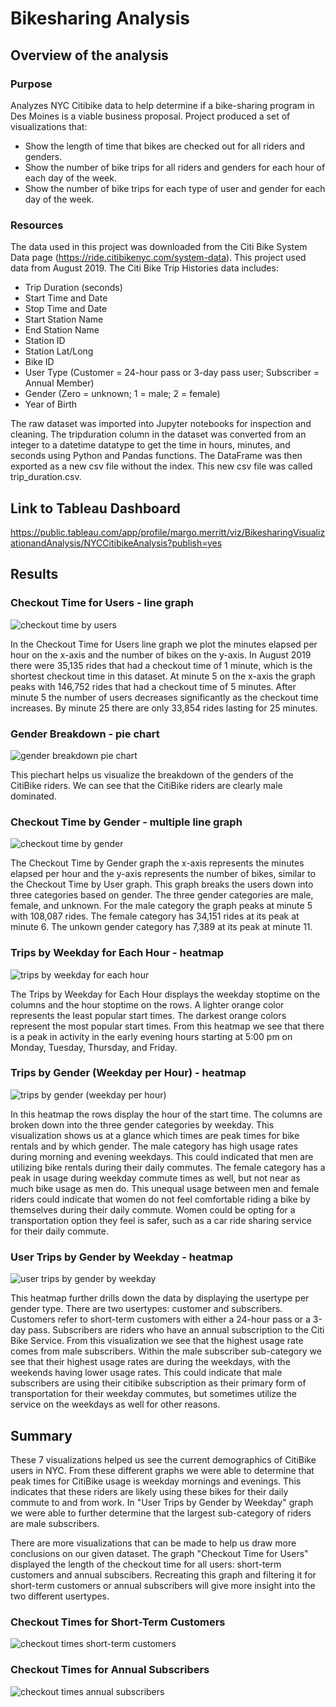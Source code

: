 # Bikesharing Analysis
## Overview of the analysis
### Purpose
Analyzes NYC Citibike data to help determine if a bike-sharing program in Des Moines is a viable business proposal. Project produced a set of visualizations that:
* Show the length of time that bikes are checked out for all riders and genders.
* Show the number of bike trips for all riders and genders for each hour of each day of the week.
* Show the number of bike trips for each type of user and gender for each day of the week. 

### Resources
The data used in this project was downloaded from the Citi Bike System Data page (https://ride.citibikenyc.com/system-data). This project used data from August 2019. The Citi Bike Trip Histories data includes:
* Trip Duration (seconds)
* Start Time and Date
* Stop Time and Date
* Start Station Name
* End Station Name
* Station ID
* Station Lat/Long
* Bike ID
* User Type (Customer = 24-hour pass or 3-day pass user; Subscriber = Annual Member)
* Gender (Zero = unknown; 1 = male; 2 = female)
* Year of Birth

The raw dataset was imported into Jupyter notebooks for inspection and cleaning. The tripduration column in the dataset was converted from an integer to a datetime datatype to get the time in hours, minutes, and seconds using Python and Pandas functions. The DataFrame was then exported as a new csv file without the index. This new csv file was called trip_duration.csv.

## Link to Tableau Dashboard

https://public.tableau.com/app/profile/margo.merritt/viz/BikesharingVisualizationandAnalysis/NYCCitibikeAnalysis?publish=yes

## Results

### Checkout Time for Users - line graph

![checkout time by users](https://user-images.githubusercontent.com/111299372/206586094-4fc6c594-3c64-4370-ab6a-ee4bfdd73088.png)

In the Checkout Time for Users line graph we plot the minutes elapsed per hour on the x-axis and the number of bikes on the y-axis. In August 2019 there were 35,135 rides that had a checkout time of 1 minute, which is the shortest checkout time in this dataset. At minute 5 on the x-axis the graph peaks with 146,752 rides that had a checkout time of 5 minutes. After minute 5 the number of users decreases significantly as the checkout time increases. By minute 25 there are only 33,854 rides lasting for 25 minutes.

### Gender Breakdown - pie chart

![gender breakdown pie chart](https://user-images.githubusercontent.com/111299372/206595000-fc22d283-484e-44d5-8776-8c454063ecd6.png)

This piechart helps us visualize the breakdown of the genders of the CitiBike riders. We can see that the CitiBike riders are clearly male dominated. 

### Checkout Time by Gender - multiple line graph

![checkout time by gender](https://user-images.githubusercontent.com/111299372/206587990-b8b83e2c-de0e-4a46-8755-1b39921d45b5.png)

The Checkout Time by Gender graph the x-axis represents the minutes elapsed per hour and the y-axis represents the number of bikes, similar to 
the Checkout Time by User graph. This graph breaks the users down into three categories based on gender. The three gender categories are male, female, and unknown. For the male category the graph peaks at minute 5 with 108,087 rides. The female category has 34,151 rides at its peak at minute 6. The unkown gender category has 7,389 at its peak at minute 11. 

### Trips by Weekday for Each Hour - heatmap

![trips by weekday for each hour](https://user-images.githubusercontent.com/111299372/206594874-03e1e796-deb8-4418-98a8-756f56fd3e94.png)

The Trips by Weekday for Each Hour displays the weekday stoptime on the columns and the hour stoptime on the rows. A lighter orange color represents the least popular start times. The darkest orange colors represent the most popular start times. From this heatmap we see that there is a peak in activity in the early evening hours starting at 5:00 pm on Monday, Tuesday, Thursday, and Friday. 

### Trips by Gender (Weekday per Hour) - heatmap

![trips by gender (weekday per hour)](https://user-images.githubusercontent.com/111299372/206594888-435fccaf-c226-4733-a5ad-768b25cd88c3.png)

In this heatmap the rows display the hour of the start time. The columns are broken down into the three gender categories by weekday. This visualization shows us at a glance which times are peak times for bike rentals and by which gender. The male category has high usage rates during morning and evening weekdays. This could indicated that men are utilizing bike rentals during their daily commutes. The female category has a peak in usage during weekday commute times as well, but not near as much bike usage as men do. This unequal usage between men and female riders could indicate that women do not feel comfortable riding a bike by themselves during their daily commute. Women could be opting for a transportation option they feel is safer, such as a car ride sharing service for their daily commute. 



### User Trips by Gender by Weekday - heatmap

![user trips by gender by weekday](https://user-images.githubusercontent.com/111299372/206594966-021ed2b9-ebac-4240-9882-27b4f623aafd.png)

This heatmap further drills down the data by displaying the usertype per gender type. There are two usertypes: customer and subscribers. Customers refer to short-term customers with either a 24-hour pass or a 3-day pass. Subscribers are riders who have an annual subscription to the Citi Bike Service. From this visualization we see that the highest usage rate comes from male subscribers. Within the male subscriber sub-category we see that their highest usage rates are during the weekdays, with the weekends having lower usage rates. This could indicate that male subscribers are using their citibike subscription as their primary form of transportation for their weekday commutes, but sometimes utilize the service on the weekdays as well for other reasons. 


## Summary

These 7 visualizations helped us see the current demographics of CitiBike users in NYC. From these different graphs we were able to determine that peak times for CitiBike usage is weekday mornings and evenings. This indicates that these riders are likely using these bikes for their daily commute to and from work. In "User Trips by Gender by Weekday" graph we were able to further determine that the largest sub-category of riders are male subscribers. 

There are more visualizations that can be made to help us draw more conclusions on our given dataset. The graph "Checkout Time for Users" displayed the length of the checkout time for all users: short-term customers and annual subscibers. Recreating this graph and filtering it for short-term customers or annual subscribers will give more insight into the two different usertypes. 

### Checkout Times for Short-Term Customers 

![checkout times short-term customers](https://user-images.githubusercontent.com/111299372/206786935-cadc29ff-9cf6-498d-9ad6-7425c2610c8c.png)

### Checkout Times for Annual Subscribers

![checkout times annual subscribers](https://user-images.githubusercontent.com/111299372/206786978-6fc8fd32-5886-4123-a433-823b8c7d23da.png)

